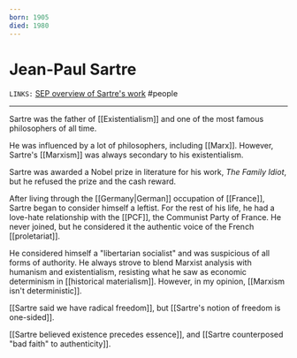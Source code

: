 ```yaml
---
born: 1905
died: 1980
---
```

# Jean-Paul Sartre
`LINKS:` [SEP overview of Sartre's work](https://plato.stanford.edu/entries/sartre/)
#people 

---
Sartre was the father of [[Existentialism]] and one of the most famous philosophers of all time. 

He was influenced by a lot of philosophers, including [[Marx]]. However, Sartre's [[Marxism]] was always secondary to his existentialism. 

Sartre was awarded a Nobel prize in literature for his work, *The Family Idiot*, but he refused the prize and the cash reward. 

After living through the [[Germany|German]] occupation of [[France]], Sartre began to consider himself a leftist. For the rest of his life, he had a love-hate relationship with the [[PCF]], the Communist Party of France. He never joined, but he considered it the authentic voice of the French [[proletariat]]. 

He considered himself a "libertarian socialist" and was suspicious of all forms of authority. He always strove to blend Marxist analysis with humanism and existentialism, resisting what he saw as economic determinism in [[historical materialism]]. However, in my opinion, [[Marxism isn't deterministic]]. 

[[Sartre said we have radical freedom]], but [[Sartre's notion of freedom is one-sided]]. 

[[Sartre believed existence precedes essence]], and [[Sartre counterposed "bad faith" to authenticity]]. 